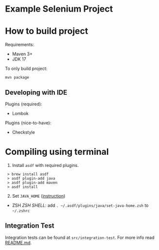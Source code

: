 # Example Selenium Project 

# How to build project

Requirements:
- Maven 3+
- JDK 17

To only build project:

    mvn package
  
## Developing with IDE

Plugins (required):
* Lombok

Plugins (nice-to-have):
* Checkstyle

# Compiling using terminal

1. Install `asdf` with required plugins.
 ```
  > brew install asdf
  > asdf plugin-add java
  > asdf plugin-add maven
  > asdf install
 ```
2. Set `JAVA_HOME` ([instruction](https://github.com/halcyon/asdf-java#java_home))
  - ZSH *ZSH SHELL*:
    add `. ~/.asdf/plugins/java/set-java-home.zsh` to `~/.zshrc`

## Integration Test
Integration tests can be found at `src/integration-test`. For more info read [README.md](https://github.com/hubzaj/selenium/blob/main/src/integration-test/README.md).

